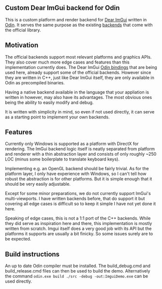 ## Custom Dear ImGui backend for Odin

This is a custom platform and render backend for [Dear ImGui](https://github.com/ocornut/imgui) written in [Odin](https://odin-lang.org/). It serves the same purpose as the existing [backends](https://github.com/ocornut/imgui/tree/master/examples) that come with the official library.

## Motivation
The official backends support most relevant platforms and graphics APIs. They also cover much more edge cases and features than this implementation currently does. 
The Dear ImGui [Odin bindings](https://gitlab.com/L-4/odin-imgui) that are being used here, already support some of the official backends. However since they are written in C++, just like Dear ImGui itself, they are only available in Odin as precompiled binaries.

Having a native backend available in the language that your appliation is written in however, may also have its advantages. The most obvious ones being the ability to easily modify and debug.

It is written with simplicity in mind, so even if not used directly, it can serve as a starting point to implement your own backends.

## Features
Currently only Windows is supported as a platform with DirectX for rendering. The ImGui backend logic itself is neatly separated from platform and renderer with a thin abstraction layer and consists of only roughly ~250 LOC (minus some boilerplate to translate keyboard keys).

Implementing e.g. an OpenGL backend should be fairly trivial. As for the platform layer, I only have experience with Windows, so I can't tell how robust the abstraction is for other platforms. But it is simple enough that it should be very easily adjustable.

Except for some minor preparations, we do not currently support ImGui's multi-viewports. I have written backends before, that do support it but covering all edge cases is difficult so to keep it simple I have not yet done it here.

Speaking of edge cases, this is not a 1:1 port of the C++ backends. While they did serve as inspiration here and there, this implementation is mostly written from scratch. Imgui itself does a very good job with its API but the platforms it supports are usually a bit finicky. So some issues surely are to be expected.

## Build instructions
An up to date Odin compiler must be installed. The build_debug.cmd and build_release.cmd files can then be used to build the demo. Alternatively the command `odin.exe build ./src -debug -out:ImguiDemo.exe` can be used directly.